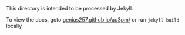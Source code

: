 This directory is intended to be processed by Jekyll.

To view the docs, goto [genius257.github.io/au3pm/](//genius257.github.io/au3pm/) or run `jekyll build` locally
